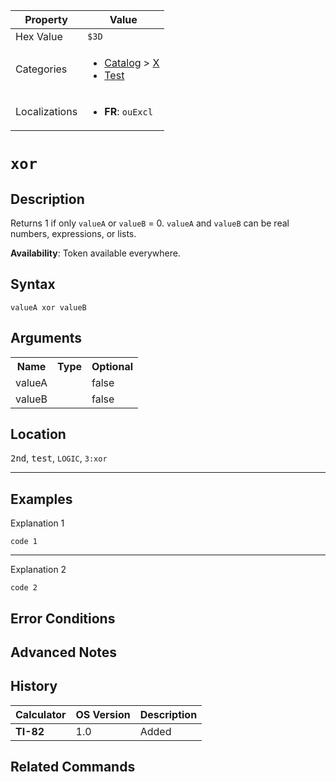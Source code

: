 | Property      | Value |
|---------------|-------|
| Hex Value     | `$3D`|
| Categories    | <ul><li>[Catalog](<../categories/Catalog.md>) > [X](<../categories/Catalog.md#X>)</li><li>[Test](<../categories/Test.md>)</li></ul> |
| Localizations | <ul><li><b>FR</b>: ` ouExcl `</li></ul> |

# ` xor `

## Description
Returns 1 if only `valueA` or `valueB` = 0. `valueA` and `valueB` can be real numbers, expressions, or lists.


<b>Availability</b>: Token available everywhere.

## Syntax
`valueA xor valueB`

## Arguments
<table>
<tr><th>Name</th><th>Type</th><th>Optional</th></tr>

<tr><td>valueA</td><td></td><td>false</td></tr>

<tr><td>valueB</td><td></td><td>false</td></tr>

</table>

## Location
<kbd>2nd</kbd>, <kbd>test</kbd>, `LOGIC`, `3:xor`
<hr>

## Examples

Explanation 1
```ti-basic
code 1
```
---
Explanation 2
```ti-basic
code 2
```

## Error Conditions


## Advanced Notes


## History
| Calculator | OS Version | Description |
|------------|------------|-------------|
| <b>TI-82</b> | 1.0 | Added

## Related Commands

    